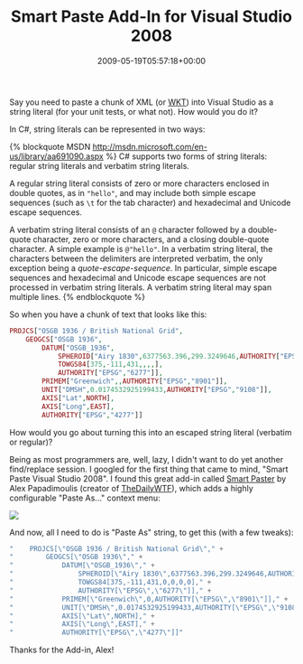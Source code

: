 ﻿---
title: Smart Paste Add-In for Visual Studio 2008
date: 2009-05-19T05:57:18+00:00
---
Say you need to paste a chunk of XML (or [WKT](http://en.wikipedia.org/wiki/Well-known_text)) into Visual Studio as a string literal (for your unit tests, or what not). How would you do it?

In C#, string literals can be represented in two ways:

<!-- more -->

{% blockquote MSDN http://msdn.microsoft.com/en-us/library/aa691090.aspx %}
C# supports two forms of string literals: regular string literals and verbatim string literals.

A regular string literal consists of zero or more characters enclosed in double quotes, as in `"hello"`, and may include both simple escape sequences (such as `\t` for the tab character) and hexadecimal and Unicode escape sequences.
 
A verbatim string literal consists of an `@` character followed by a double-quote character, zero or more characters, and a closing double-quote character. A simple example is `@"hello"`. In a verbatim string literal, the characters between the delimiters are interpreted verbatim, the only exception being a _quote-escape-sequence_. In particular, simple escape sequences and hexadecimal and Unicode escape sequences are not processed in verbatim string literals. A verbatim string literal may span multiple lines.
{% endblockquote %}

So when you have a chunk of text that looks like this: 

```php
PROJCS["OSGB 1936 / British National Grid",
    GEOGCS["OSGB 1936",
        DATUM["OSGB_1936",
            SPHEROID["Airy 1830",6377563.396,299.3249646,AUTHORITY["EPSG","7001"]],
            TOWGS84[375,-111,431,,,,],
            AUTHORITY["EPSG","6277"]],
        PRIMEM["Greenwich",,AUTHORITY["EPSG","8901"]],
        UNIT["DMSH",0.0174532925199433,AUTHORITY["EPSG","9108"]],
        AXIS["Lat",NORTH],
        AXIS["Long",EAST],
        AUTHORITY["EPSG","4277"]]
```

How would you go about turning this into an escaped string literal (verbatim or regular)?

Being as most programmers are, well, lazy, I didn't want to do yet another find/replace session. I googled for the first thing that came to mind, "Smart Paste Visual Studio 2008". I found this great add-in called [Smart Paster](http://weblogs.asp.net/alex_papadimoulis/archive/2004/05/25/141400.aspx) by Alex Papadimoulis (creator of [TheDailyWTF](http://thedailywtf.com)), which adds a highly configurable "Paste As..." context menu:

![](http://i1.wp.com/hmemcpy.com/wp-content/uploads/2010/09/image16.png)

And now, all I need to do is "Paste As" string, to get this (with a few tweaks):

```csharp
"    PROJCS[\"OSGB 1936 / British National Grid\"," +
"        GEOGCS[\"OSGB 1936\"," +
"            DATUM[\"OSGB_1936\"," +
"                SPHEROID[\"Airy 1830\",6377563.396,299.3249646,AUTHORITY[\"EPSG\",\"7001\"]]," +
"                TOWGS84[375,-111,431,0,0,0,0]," +
"                AUTHORITY[\"EPSG\",\"6277\"]]," +
"            PRIMEM[\"Greenwich\",0,AUTHORITY[\"EPSG\",\"8901\"]]," +
"            UNIT[\"DMSH\",0.0174532925199433,AUTHORITY[\"EPSG\",\"9108\"]]," +
"            AXIS[\"Lat\",NORTH]," +
"            AXIS[\"Long\",EAST]," +
"            AUTHORITY[\"EPSG\",\"4277\"]]"
```

Thanks for the Add-in, Alex!